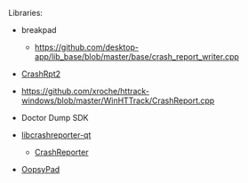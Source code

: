 Libraries:

- breakpad
  
  - https://github.com/desktop-app/lib_base/blob/master/base/crash_report_writer.cpp

- [CrashRpt2](https://github.com/CrashRpt/crashrpt2)

- https://github.com/xroche/httrack-windows/blob/master/WinHTTrack/CrashReport.cpp

- Doctor Dump SDK

- [libcrashreporter-qt](https://github.com/dschmidt/libcrashreporter-qt)
  
  - [CrashReporter](https://github.com/RedisDesktop/CrashReporter)

- [OopsyPad](https://github.com/RedisDesktop/OopsyPad)